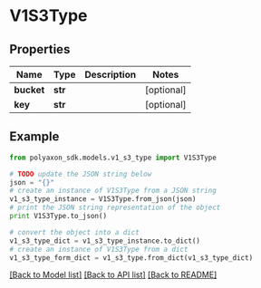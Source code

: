 # V1S3Type


## Properties
Name | Type | Description | Notes
------------ | ------------- | ------------- | -------------
**bucket** | **str** |  | [optional] 
**key** | **str** |  | [optional] 

## Example

```python
from polyaxon_sdk.models.v1_s3_type import V1S3Type

# TODO update the JSON string below
json = "{}"
# create an instance of V1S3Type from a JSON string
v1_s3_type_instance = V1S3Type.from_json(json)
# print the JSON string representation of the object
print V1S3Type.to_json()

# convert the object into a dict
v1_s3_type_dict = v1_s3_type_instance.to_dict()
# create an instance of V1S3Type from a dict
v1_s3_type_form_dict = v1_s3_type.from_dict(v1_s3_type_dict)
```
[[Back to Model list]](../README.md#documentation-for-models) [[Back to API list]](../README.md#documentation-for-api-endpoints) [[Back to README]](../README.md)


